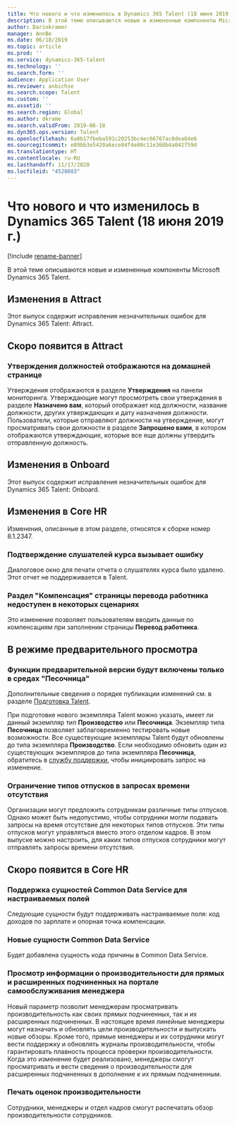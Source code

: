 ```yaml
---
title: Что нового и что изменилось в Dynamics 365 Talent (18 июня 2019 г.)
description: В этой теме описываются новые и измененные компоненты Microsoft Dynamics 365 Talent.
author: Darinkramer
manager: AnnBe
ms.date: 06/18/2019
ms.topic: article
ms.prod: ''
ms.service: dynamics-365-talent
ms.technology: ''
ms.search.form: ''
audience: Application User
ms.reviewer: anbichse
ms.search.scope: Talent
ms.custom: ''
ms.assetid: ''
ms.search.region: Global
ms.author: dkrame
ms.search.validFrom: 2019-06-18
ms.dyn365.ops.version: Talent
ms.openlocfilehash: 6a8b17fbeba591c20253bc4ec66767ac0dea64e6
ms.sourcegitcommit: e89bb3e5420a6ece84f4e80c11e360b4a042f59d
ms.translationtype: HT
ms.contentlocale: ru-RU
ms.lasthandoff: 11/17/2020
ms.locfileid: "4528083"
---
```

# <a name="whats-new-or-changed-in-dynamics-365-talent-june-18-2019"></a>Что нового и что изменилось в Dynamics 365 Talent (18 июня 2019 г.)

[!include [rename-banner](~/includes/cc-data-platform-banner.md)]

В этой теме описываются новые и измененные компоненты Microsoft Dynamics 365 Talent.

## <a name="changes-in-attract"></a>Изменения в Attract

Этот выпуск содержит исправления незначительных ошибок для Dynamics 365 Talent: Attract.

## <a name="coming-soon-in-attract"></a>Скоро появится в Attract

### <a name="job-approvals-appear-on-the-home-page"></a>Утверждения должностей отображаются на домашней странице

Утверждения отображаются в разделе **Утверждения** на панели мониторинга. Утверждающие могут просмотреть свои утверждения в разделе **Назначено вам**, который отображает код должности, название должности, других утверждающих и дату назначения должности. Пользователи, которые отправляют должности на утверждение, могут просматривать свои должности в разделе **Запрошено вами**, в котором отображаются утверждающие, которые все еще должны утвердить отправленную должность.

## <a name="changes-in-onboard"></a>Изменения в Onboard

Этот выпуск содержит исправления незначительных ошибок для Dynamics 365 Talent: Onboard.

## <a name="changes-in-core-hr"></a>Изменения в Core HR

Изменения, описанные в этом разделе, относятся к сборке номер 8.1.2347.

### <a name="confirmation-of-course-participants-causes-an-error"></a>Подтверждение слушателей курса вызывает ошибку

Диалоговое окно для печати отчета о слушателях курса было удалено. Этот отчет не поддерживается в Talent.

### <a name="the-compensation-section-of-the-transfer-worker-page-isnt-available-in-some-scenarios"></a>Раздел "Компенсация" страницы перевода работника недоступен в некоторых сценариях

Это изменение позволяет пользователям вводить данные по компенсациям при заполнении страницы **Перевод работника**.

## <a name="in-preview"></a>В режиме предварительного просмотра

### <a name="preview-features-will-be-enabled-only-in-sandbox-environments"></a>Функции предварительной версии будут включены только в средах "Песочница"

Дополнительные сведения о порядке публикации изменений см. в разделе [Подготовка Talent](https://docs.microsoft.com/dynamics365/unified-operations/talent/provisioning-talent).

При подготовке нового экземпляра Talent можно указать, имеет ли данный экземпляр тип **Производство** или **Песочница**. Экземпляр типа **Песочница** позволяет заблаговременно тестировать новые возможности. Все существующие экземпляры Talent будут обновлены до типа экземпляра **Производство**. Если необходимо обновить один из существующих экземпляров до типа экземпляра **Песочница**, обратитесь в [службу поддержки](https://docs.microsoft.com/dynamics365/unified-operations/talent/talent-support), чтобы инициировать запрос на изменение.

### <a name="restrict-the-leave-types-in-time-off-requests"></a>Ограничение типов отпусков в запросах времени отсутствия

Организации могут предложить сотрудникам различные типы отпусков. Однако может быть недопустимо, чтобы сотрудники могли подавать запросы на время отсутствие для некоторых типов отпусков. Эти типы отпусков могут управляться вместо этого отделом кадров. В этом выпуске можно настроить, для каких типов отпусков сотрудники могут отправлять запросы времени отсутствия. 

## <a name="coming-soon-in-core-hr"></a>Скоро появится в Core HR

### <a name="common-data-service-entity-support-for-custom-fields"></a>Поддержка сущностей Common Data Service для настраиваемых полей

Следующие сущности будут поддерживать настраиваемые поля: код доходов по зарплате и опорная точка компенсации. 

### <a name="new-common-data-service-entities"></a>Новые сущности Common Data Service

Будет добавлена сущность кода причины в Common Data Service.

### <a name="view-performance-information-for-direct-and-extended-reports-in-manager-self-service"></a>Просмотр информации о производительности для прямых и расширенных подчиненных на портале самообслуживания менеджера

Новый параметр позволит менеджерам просматривать производительность как своих прямых подчиненных, так и их расширенных подчиненных. В настоящее время линейные менеджеры могут назначать и обновлять цели производительности и выпускать новые обзоры. Кроме того, прямые менеджеры и их сотрудники могут вести поддержку и обновлять журналы производительности, чтобы гарантировать плавность процесса проверки производительности. Когда это изменение будет реализовано, менеджеры смогут просматривать и вести сведения о производительности для расширенных подчиненных в дополнение к их прямым подчиненным.

### <a name="print-performance-reviews"></a>Печать оценок производительности

Сотрудники, менеджеры и отдел кадров смогут распечатать обзор производительности сотрудников.
